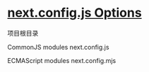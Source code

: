 # [next.config.js Options](https://nextjs.org/docs/app/api-reference/next-config-js)

项目根目录

CommonJS modules next.config.js

ECMAScript modules next.config.mjs
